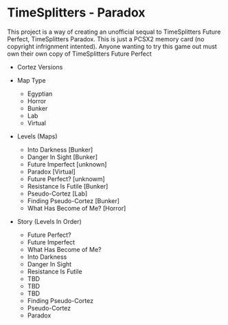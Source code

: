 # TimeSplitters - Paradox
This project is a way of creating an unofficial sequal to TimeSplitters Future Perfect, TimeSplitters Paradox. This is just a PCSX2 memory card (no copyright infrignment intented). Anyone wanting to try this game out must own their own copy of TimeSplitters Future Perfect

* Cortez Versions

* Map Type
    - Egyptian
    - Horror
    - Bunker
    - Lab
    - Virtual

* Levels (Maps)
    - Into Darkness [Bunker]
    - Danger In Sight [Bunker]
    - Future Imperfect [unknown]
    - Paradox [Virtual]
    - Future Perfect? [unknowm]
    - Resistance Is Futile [Bunker]
    - Pseudo-Cortez [Lab]
    - Finding Pseudo-Cortez [Bunker]
    - What Has Become of Me? [Horror]

* Story (Levels In Order)
    - Future Perfect?
    - Future Imperfect
    - What Has Become of Me?
    - Into Darkness
    - Danger In Sight
    - Resistance Is Futile
    - TBD
    - TBD
    - TBD
    - Finding Pseudo-Cortez
    - Pseudo-Cortez
    - Paradox